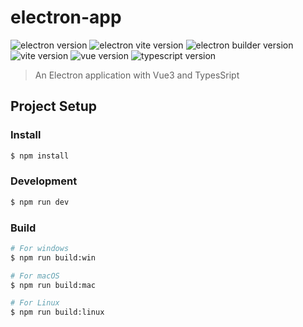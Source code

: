 # electron-app

![electron version](https://img.shields.io/github/package-json/dependency-version/alex8088/electron-vite-boilerplate/dev/electron)
![electron vite version](https://img.shields.io/github/package-json/dependency-version/alex8088/electron-vite-boilerplate/dev/electron-vite)
![electron builder version](https://img.shields.io/github/package-json/dependency-version/alex8088/electron-vite-boilerplate/dev/electron-builder)
![vite version](https://img.shields.io/github/package-json/dependency-version/alex8088/electron-vite-boilerplate/dev/vite)
![vue version](https://img.shields.io/github/package-json/dependency-version/alex8088/electron-vite-boilerplate/dev/vue)
![typescript version](https://img.shields.io/github/package-json/dependency-version/alex8088/electron-vite-boilerplate/dev/typescript)

> An Electron application with Vue3 and TypesSript

## Project Setup

### Install

```bash
$ npm install
```

### Development

```bash
$ npm run dev
```

### Build

```bash
# For windows
$ npm run build:win

# For macOS
$ npm run build:mac

# For Linux
$ npm run build:linux
```
